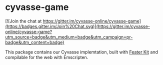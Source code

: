 cyvasse-game
============

[![Join the chat at https://gitter.im/cyvasse-online/cyvasse-game](https://badges.gitter.im/Join%20Chat.svg)](https://gitter.im/cyvasse-online/cyvasse-game?utm_source=badge&utm_medium=badge&utm_campaign=pr-badge&utm_content=badge)

This package contains our Cyvasse implemtation, built with [Feater Kit](http://featherkit.therocode.net/) and compilable for the web with Emscripten.
